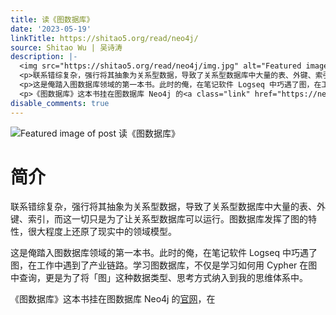 ```yaml
---
title: 读《图数据库》
date: '2023-05-19'
linkTitle: https://shitao5.org/read/neo4j/
source: Shitao Wu | 吴诗涛
description: |-
  <img src="https://shitao5.org/read/neo4j/img.jpg" alt="Featured image of post 读《图数据库》" /><h1 id="简介">简介</h1>
  <p>联系错综复杂，强行将其抽象为关系型数据，导致了关系型数据库中大量的表、外键、索引，而这一切只是为了让关系型数据库可以运行。图数据库发挥了图的特性，很大程度上还原了现实中的领域模型。</p>
  <p>这是俺踏入图数据库领域的第一本书。此时的俺，在笔记软件 Logseq 中巧遇了图，在工作中遇到了产业链路。学习图数据库，不仅是学习如何用 Cypher 在图中查询，更是为了将「图」这种数据类型、思考方式纳入到我的思维体系中。</p>
  <p>《图数据库》这本书挂在图数据库 Neo4j 的<a class="link" href="https://neo4j.com/" target="_blank" rel="noopener" >官网</a>，在<a class="link" href="https://neo4j.com/download-center/#community" ...
disable_comments: true
---
```

<img src="https://shitao5.org/read/neo4j/img.jpg" alt="Featured image of post 读《图数据库》" /><h1 id="简介">简介</h1>
<p>联系错综复杂，强行将其抽象为关系型数据，导致了关系型数据库中大量的表、外键、索引，而这一切只是为了让关系型数据库可以运行。图数据库发挥了图的特性，很大程度上还原了现实中的领域模型。</p>
<p>这是俺踏入图数据库领域的第一本书。此时的俺，在笔记软件 Logseq 中巧遇了图，在工作中遇到了产业链路。学习图数据库，不仅是学习如何用 Cypher 在图中查询，更是为了将「图」这种数据类型、思考方式纳入到我的思维体系中。</p>
<p>《图数据库》这本书挂在图数据库 Neo4j 的<a class="link" href="https://neo4j.com/" target="_blank" rel="noopener" >官网</a>，在<a class="link" href="https://neo4j.com/download-center/#community" ...